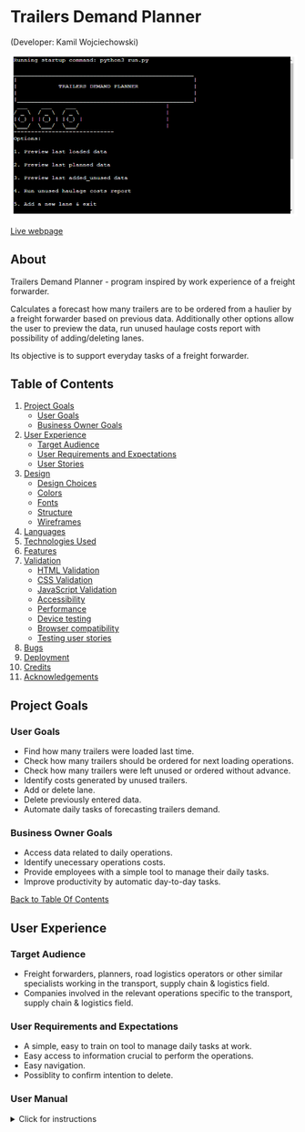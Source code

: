 # Trailers Demand Planner
(Developer: Kamil Wojciechowski)

![Mockup image](docs/screenshot.png)

[Live webpage](https://trailers-demand-planner.herokuapp.com/)

## About 

Trailers Demand Planner - program inspired by work experience of a freight forwarder.

Calculates a forecast how many trailers are to be ordered from a haulier by a freight forwarder based on previous data.
Additionally other options allow the user to preview the data, run unused haulage costs report with possibility of adding/deleting lanes. 

Its objective is to support everyday tasks of a freight forwarder.

## Table of Contents

1. [Project Goals](#project-goals)
    - [User Goals](#user-goals)
    - [Business Owner Goals](#business-owner-goals)
2. [User Experience](#user-experience)
    - [Target Audience](#target-audience)
    - [User Requirements and Expectations](#user-requirements-and-expectations)
    - [User Stories](#user-stories)
3. [Design](#design)
    - [Design Choices](#design-choices)
    - [Colors](#colors)
    - [Fonts](#fonts)
    - [Structure](#structure)
    - [Wireframes](#wireframes)
4. [Languages](#languages)
5. [Technologies Used](#technologies-used)
6. [Features](#features)
7. [Validation](#validation)
    - [HTML Validation](#HTML-validation)
    - [CSS Validation](#CSS-validation)
    - [JavaScript Validation](#javascript-validation)
    - [Accessibility](#accessibility)
    - [Performance](#performance)
    - [Device testing](#device-testing)
    - [Browser compatibility](#browser-compatibility)
    - [Testing user stories](#testing-user-stories)
 8. [Bugs](#Bugs)
 9. [Deployment](#deployment)
 10. [Credits](#credits)
 11. [Acknowledgements](#acknowledgements)

## Project Goals

### User Goals
- Find how many trailers were loaded last time.
- Check how many trailers should be ordered for next loading operations.
- Check how many trailers were left unused or ordered without advance.
- Identify costs generated by unused trailers.
- Add or delete lane.
- Delete previously entered data.
- Automate daily tasks of forecasting trailers demand.

### Business Owner Goals
- Access data related to daily operations.
- Identify unecessary operations costs.
- Provide employees with a simple tool to manage their daily tasks. 
- Improve productivity by automatic day-to-day tasks.

[Back to Table Of Contents](#table-of-contents)

## User Experience

### Target Audience
- Freight forwarders, planners, road logistics operators or other similar specialists working in the transport, supply chain & logistics field. 
- Companies involved in the relevant operations specific to the transport, supply chain & logistics field.

### User Requirements and Expectations
- A simple, easy to train on tool to manage daily tasks at work.
- Easy access to information crucial to perform the operations.
- Easy navigation.
- Possiblity to confirm intention to delete.

### User Manual

<details><summary>Click for instructions</summary>

#### Main Menu
Opens with the program Consists of three main parts:
- Logo
- Options
- User input

Actions:
- Review and select one of the options by inputing the index number of the option confirming with enter.
- If an invalid option is selected the program will print: "Invalid Option, please try again" & "Press enter to return to the menu": 
    In this case user needs to press enter to see the main menu again and choose one of the options: 1 - 9 or 0

#### Option 1: Preview last loaded data
After choosing option 1 the program will print how many trailers were loaded for their corresponding lane,
Example 'Cork, IE->Dublin, IE': '0', which should be interpreted as 0 trailers were loaded during last operations on the Cork, IE->Dublin, IE lane.

Below the program prints "Press enter to return to the menu": to print the main menu press enter.

#### Option 2: Preview last planned data
Selecting Option 2 prints a reminder to pre-order trailers for next operations.
Example 'Cork, IE->Dublin, IE': '2', which means the user should contact a haulage opeartor to order 2 trailers.

Below the program prints "Press enter to return to the menu": to print the main menu press enter.

#### Option 3: Preview last added_unused data
Option 3 displays how many trailers were unused (positive numbers) or ordered at the day (negative numbers) during last opeartions for each lane.
Example 1: 'Cork, IE->Dublin, IE': '2', means that 2 trailers were planned previosuly without the need and eventually were not loaded.
Example 2: 'Cork, IE->Reading, GB': '-1', there was one trailer loaded more than planned and the freight forwarder had to contact a haulage opeartor to order 1 trailer for loading on the day of operations.

Below the program prints "Press enter to return to the menu": to print the main menu press enter.

#### Option 4: Run unused haulage costs report
Choosing this option the user will be asked to confirm how much haulier operator will charge the freight forwarding company for cancelling loading at the day operations.
If the input is invalid the program will display an error: Invalid data, in case there the input is blank the program will assume €250 as default cancellation charge.

The program prints information how many trailers in total were unused and how much it cost and below same for most recent opearations only. 

Below the program prints "Press enter to return to the menu": to print the main menu press enter.

#### Option 5: Add a new lane & exit 
After selection of the option 5 the user will be requested to specify a name for the new lane to be added suggesting to follow same format: Cork, IE->Dublin, IE'
However, as some lane names may need to be a code/ serial number or other non-standard name that would allow the user to choose it according to the operational needs,
the user can enter any name of their choice besides empty input which will be communicated to the user and will need to choose this option again to proceed.
<img src="docs/manual/option-5.png">

When the user enter a name for the new lane then the program will print status updates on the progress: "Adding headings..." and "Updating worksheets"
The data under the heading of the new lane in all worksheets will be updated as 0 for previous operations and next day planning.
The program will then print a confirmation that the new lane has been added successfully.
The program will be closed to correctly access the newest data when choosing other options after.

The user needs to re-open the application after the update to ensure the program is working with the updated data.

<img src="docs/manual/option-5-added.png">

[Back to Table Of Contents](#table-of-contents)

#### Option 6: Delete a lane & exit
This option allows user to preview lane names in the program. 